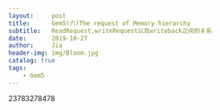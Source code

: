 ```yaml
---
layout:     post
title:      Gem5(六)The request of Memory hierarchy
subtitle:   ReadRequest,writeRequest以及writeback之间的关系
date:       2019-10-27
author:     Jia
header-img: img/Bloom.jpg
catalog: true
tags:
    - Gem5
---
```


23783278478
